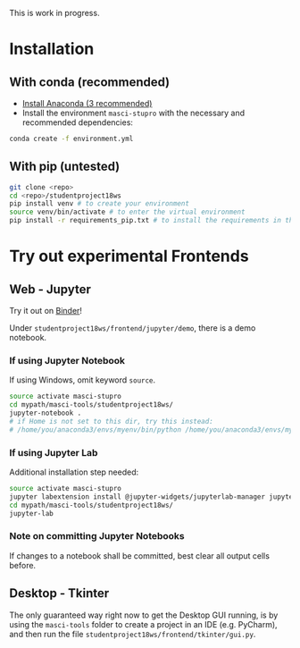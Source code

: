 This is work in progress.

# Installation
## With conda (recommended)
- [Install Anaconda (3 recommended)](https://www.anaconda.com/download)
- Install the environment `masci-stupro` with the necessary and recommended dependencies:
```bash
conda create -f environment.yml
```
## With pip (untested)
```bash
git clone <repo>
cd <repo>/studentproject18ws
pip install venv # to create your environment
source venv/bin/activate # to enter the virtual environment
pip install -r requirements_pip.txt # to install the requirements in the current environment
```

# Try out experimental Frontends
## Web - Jupyter
Try it out on [Binder](https://mybinder.org/v2/gh/JuDFTteam/masci-tools/studentproject18ws)!

Under `studentproject18ws/frontend/jupyter/demo`, there is a demo notebook.
### If using Jupyter Notebook
If using Windows, omit keyword `source`.
```bash
source activate masci-stupro
cd mypath/masci-tools/studentproject18ws/
jupyter-notebook .
# if Home is not set to this dir, try this instead:
# /home/you/anaconda3/envs/myenv/bin/python /home/you/anaconda3/envs/myenv/bin/jupyter-notebook .
```
### If using Jupyter Lab
Additional installation step needed:
```bash
source activate masci-stupro
jupyter labextension install @jupyter-widgets/jupyterlab-manager jupyter-matplotlib ipyvolume
cd mypath/masci-tools/studentproject18ws/
jupyter-lab
```
### Note on committing Jupyter Notebooks
If changes to a notebook shall be committed, best clear all output cells before.
## Desktop - Tkinter
The only guaranteed way right now to get the Desktop GUI running, is by using the `masci-tools` folder to create a 
project in an IDE (e.g. PyCharm), and then run the file `studentproject18ws/frontend/tkinter/gui.py`.






